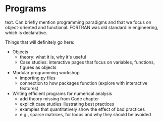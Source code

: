 # Programs 

text. Can briefly mention programming paradigms and that we focus on object-oriented and functional. FORTRAN was old standard in engineering, which is declarative. 

Things that will definitely go here:
- Objects
  - theory: what it is, why it's useful
  - Case studies: interactive pages that focus on variables, functions, figures as objects
- Modular programming workshop
  - importing py files
  - connection to how packages function (explore with interactive features)
- Writing efficient programs for numerical analysis
  - add theory missing from Code chapter
  - explicit case studies illustrating best practices
  - examples that quantitatively show the effect of bad practices
  - e.g., sparse matrices, for loops and why they should be avoided